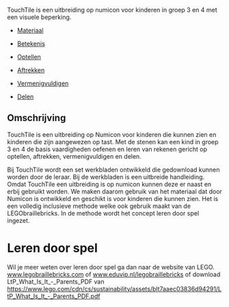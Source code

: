 
TouchTile is een uitbreiding op numicon voor kinderen in groep 3 en 4 met een visuele beperking.

* [Materiaal](ltp/materiaal.md) 

* [Betekenis](ltp/betekenis.md)
* [Optellen](ltp/optellen.md)
* [Aftrekken](ltp/aftrekken.md)
* [Vermenigvuldigen](ltp/vermenigvuldigen.md)
* [Delen](ltp\delen.md)

## Omschrijving
TouchTile is een uitbreiding op Numicon voor kinderen die kunnen zien en kinderen die zijn aangewezen op tast. Met de stenen kan een kind in groep 3 en 4 de basis vaardigheden oefenen en leren van rekenen gericht op optellen, aftrekken, vermenigvuldigen en delen.

Bij TouchTile wordt een set werkbladen ontwikkeld die gedownload kunnen worden door de leraar. Bij de werkbladen is een uitbreide handleiding. Omdat TouchTile een uitbreiding is op numicon kunnen deze er naast en erbij gebruikt worden. We maken daarom gebruik van het materiaal dat door Numicon is ontwikkeld en geschikt is voor kinderen die kunnen zien. Het is een volledig inclusieve methode welke ook gebruik maakt van de LEGObraillebricks. In de methode wordt het concept leren door spel ingezet.

# Leren door spel
Wil je meer weten over leren door spel ga dan naar de website van LEGO. www.legobraillebricks.com of www.eduvip.nl/legobraillebricks of download  LtP_What_Is_It_-_Parents_PDF van https://www.lego.com/cdn/cs/sustainability/assets/blt7aaec03836d94291/LtP_What_Is_It_-_Parents_PDF.pdf
